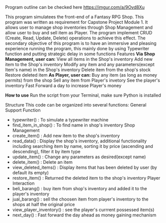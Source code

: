 Program outline can be checked here https://imgur.com/a/9Ovd8Xu

This program simulatees the front-end of a Fantasy RPG Shop. This program was written as requirement for Capstone Project Module 1. It allows user to manage shop inventories through Shop Management and allow user to buy and sell item as Player. The program implement CRUD (Create, Read, Update, Delete) operations to achieve this effect. The secondary objective of this program is to have an immersive and pleasing experience running the program, this mainly done by using Typewriter function and putting strategic delay in some functions
Features
**Via Shop Management, user can:**
View all items in the Shop's inventory
Add new item to the Shop's inventory
Modify any item and any parameters(except Item's name) in the Shop's inventory
Delete item from the shop's stock
Restore deleted item
**As Player, user can:**
Buy any item (as long as money permits) from the shop
Sell any item from Player's invetory
See the player's inventory
Fast Forward a day to increase Player's money

**How to use**
Run the script from your Terminal, make sure Python is installed

Structure
This code can be organized into several functions:
General Support Function
- typewriter() : To simulate a typewriter machine
- find_item_in_shop() : To find name in shop's inventory
Shop Management
- create_item() : Add new item to the shop's inventory
- read_data() : Display the shop's inventory, additional functionality including searching item by name, sorting it by price (ascending and descending), filter it by item type
- update_item() : Change any parameters as desired(except name)
- delete_item() : Delete an item
- view_deleted_items() : Display items that has been deleted by user (by default its empty)
- restore_item() : Returned the deleted item to the shop's inventory
Player Interaction
- beli_barang() : buy item from shop's inventory and added it to the player's inventory
- jual_barang() : sell the choosen item from player's inventory to the shops at half the original price
- view_player_inventory() : see the player's currrent possessed item(s)
- next_day() : Fast forward the day ahead as money gaining mechanism
 
